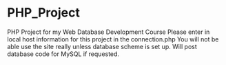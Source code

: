 # PHP_Project
PHP Project for my Web Database Development Course
Please enter in local host information for this project in the connection.php
You will not be able use the site really unless database scheme is set up. Will post database code for MySQL if requested.

